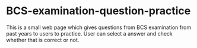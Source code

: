 # BCS-examination-question-practice

This is a small web page which gives questions from BCS examination from past years to users to practice. User can select a answer and check whether that is correct or not.
